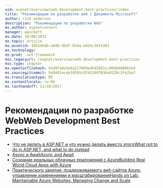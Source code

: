 ```yaml
---
uid: aspnet/overview/web-development-best-practices/index
title: "Рекомендации по разработке веб | Документы Microsoft"
author: rick-anderson
description: "Рекомендации по разработке Web"
ms.author: aspnetcontent
manager: wpickett
ms.date: 10/08/2013
ms.topic: article
ms.assetid: 38b145db-a848-4bd7-b54a-e01bc36f4301
ms.technology: 
ms.prod: .net-framework
msc.legacyurl: /aspnet/overview/web-development-best-practices
msc.type: chapter
ms.openlocfilehash: 61d9fa0a5e6a227069ad5958d1cc98db690062e9
ms.sourcegitcommit: 9a9483aceb34591c97451997036a9120c3fe2baf
ms.translationtype: MT
ms.contentlocale: ru-RU
ms.lasthandoff: 11/10/2017
---
```

<a name="web-development-best-practices"></a><span data-ttu-id="767eb-103">Рекомендации по разработке Web</span><span class="sxs-lookup"><span data-stu-id="767eb-103">Web Development Best Practices</span></span>
====================

- [<span data-ttu-id="767eb-104">Что не делать в ASP.NET и что нужно делать вместо этого</span><span class="sxs-lookup"><span data-stu-id="767eb-104">What not to do in ASP.NET, and what to do instead</span></span>](what-not-to-do-in-aspnet-and-what-to-do-instead.md)
- [<span data-ttu-id="767eb-105">Async и Await</span><span class="sxs-lookup"><span data-stu-id="767eb-105">Async and Await</span></span>](async-and-await.md)
- [<span data-ttu-id="767eb-106">Создание реальных облачных приложений с Azure</span><span class="sxs-lookup"><span data-stu-id="767eb-106">Building Real World Cloud Apps with Azure</span></span>](../developing-apps-with-windows-azure/building-real-world-cloud-apps-with-windows-azure/index.md)
- [<span data-ttu-id="767eb-107">Практического занятия: поддерживаемого веб-сайтов Azure: управление изменениями и масштабирования</span><span class="sxs-lookup"><span data-stu-id="767eb-107">Hands on Lab: Maintainable Azure Websites: Managing Change and Scale</span></span>](../developing-apps-with-windows-azure/maintainable-azure-websites-managing-change-and-scale.md)

